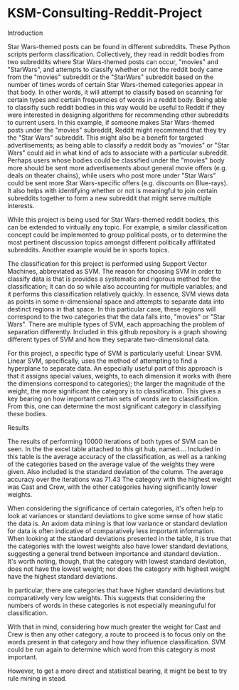 # KSM-Consulting-Reddit-Project
Introduction

Star Wars-themed posts can be found in different subreddits. These Python scripts perform classification. Collectively, they read in reddit bodies from two subreddits where Star Wars-themed posts can occur, "movies" and "StarWars", and attempts to classify whether or not the reddit body came from the "movies" subreddit or the "StarWars" subreddit based on the number of times words of certain Star Wars-themed categories appear in that body. In other words, it will attempt to classify based on scanning for certain types and certain frequencies of words in a reddit body. Being able to classifiy such reddit bodies in this way would be useful to Reddit if they were interested in designing algorithms for recommending other subreddits to current users. In this example, if someone makes Star Wars-themed posts under the "movies" subreddit, Reddit might recommend that they try the "Star Wars" subreddit. This might also be a benefit for targeted advertisements; as being able to classify a reddit body as "movies" or "Star Wars" could aid in what kind of ads to associate with a particular subreddit. Perhaps users whose bodies could be classified under the "movies" body more should be sent more advertisements about general movie offers (e.g. deals on theater chains), while users who post more under "Star Wars" could be sent more Star Wars-specific offers (e.g. discounts on Blue-rays). It also helps with identifying whether or not is meaningful to join certain subreddits together to form a new subreddit that might serve multiple interests. 

While this project is being used for Star Wars-themed reddit bodies, this can be extended to viritually any topic. For example, a similar classification concept could be implemented to group political posts, or to determine the most pertinent discussion topics amongst different politically affilitated subreddits. Another example would be in sports topics.  

The classification for this project is performed using Support Vector Machines, abbreviated as SVM. The reason for choosing SVM in order to classify data is that is provides a systematic and rigorous method for the classification; it can do so while also accounting for multiple variables; and it performs this classification relatively quickly. In essence, SVM views data as points in some n-dimensional space and attempts to separate data into destinct regions in that space. In this particular case, these regions will correspond to the two categories that the data falls into, "movies" or "Star Wars". There are multiple types of SVM, each approaching the problem of separation differently. Included in this github repository is a graph showing different types of SVM and how they separate two-dimensional data. 

For this project, a specific type of SVM is particularly useful: Linear SVM. Linear SVM, specifically, uses the method of attempting to find a hyperplane to separate data. An especially useful part of this approach is that it assigns special values, weights, to each dimension it works with (here the dimensions correspond to categories); the larger the magnitude of the weight, the more significant the category is to classification. This gives a key bearing on how important certain sets of words are to classification. From this, one can determine the most significant category in classifying these bodies. 

Results 

The results of performing 10000 iterations of both types of SVM can be seen. In the the excel table attached to this git hub, named.... Included in this table is the average accuracy of the classification, as well as a ranking of the categories based on the average value of the weights they were given. Also included is the standard deviation of the column. The average accuracy over the iterations was 71.43 The category with the highest weight was Cast and Crew, with the other categories having significantly lower weights. 

When considering the significance of certain categories, it's often help to look at variances or standard deviations to give some sense of how static the data is. An axiom data mining is that low variance or standard deviation for data is often indicative of comparatively less important information. When looking at the standard deviations presented in the table, it is true that the categories with the lowest weights also have lower standard deviations, suggesting a general trend between importance and standard deviation.. It's worth noting, though, that the category with lowest standard deviation, does not have the lowest weight; nor does the category with highest weight have the highest standard deviations. 

In particular, there are categories that have higher standard deviations but comparatively very low weights. This suggests that considering the numbers of words in these categories is not especially meaninguful for classification. 

With that in mind, considering how much greater the weight for Cast and Crew is then any other category, a route to proceed is to focus only on the words present in that category and how they influence classification. SVM could be run again to determine which word from this category is most important. 

However, to get a more direct and statistical bearing, it might be best to try rule mining in stead. 






